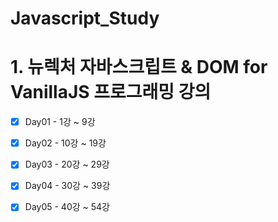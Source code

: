# Javascript_Study

# 1. 뉴렉처 자바스크립트 & DOM for VanillaJS 프로그래밍 강의
 
 - [x] Day01 - 1강 ~ 9강
 - [x] Day02 - 10강 ~ 19강
 - [x] Day03 - 20강 ~ 29강
 - [x] Day04 - 30강 ~ 39강
 - [x] Day05 - 40강 ~ 54강

